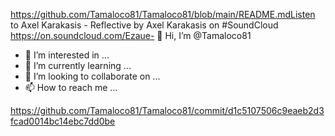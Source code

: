 https://github.com/Tamaloco81/Tamaloco81/blob/main/README.mdListen to Axel Karakasis - Reflective by Axel Karakasis on #SoundCloud
https://on.soundcloud.com/Ezaue- 👋 Hi, I’m @Tamaloco81
- 👀 I’m interested in ...
- 🌱 I’m currently learning ...
- 💞️ I’m looking to collaborate on ...
- 📫 How to reach me ...

<!---
Tamaloco81/Tamaloco81 is a ✨ special ✨ repository because its `README.md` (this file) appears on your GitHub profile.
You can click the Preview link to take a look at your changes.
--->
https://github.com/Tamaloco81/Tamaloco81/commit/d1c5107506c9eaeb2d3fcad0014bc14ebc7dd0be